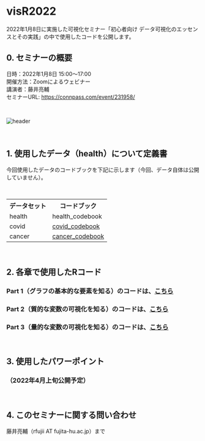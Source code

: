 # visR2022
2022年1月8日に実施した可視化セミナー「初心者向け データ可視化のエッセンスとその実践」の中で使用したコードを公開します。

## 0. セミナーの概要
日時：2022年1月8日 15:00〜17:00 <br>
開催方法：Zoomによるウェビナー　<br>
講演者：藤井亮輔　<br>
セミナーURL: https://connpass.com/event/231958/ <br>

<br>

![header](https://user-images.githubusercontent.com/19466700/147861789-7ccdc0f4-fc42-414d-b38d-150593b34643.jpg)

<br>

## 1. 使用したデータ（health）について定義書

今回使用したデータのコードブックを下記に示します（今回、データ自体は公開していません）。 

<br>

 <table>
    <tr>
      <th>データセット</th>
      <th>コードブック</th>
    </tr>
    <tr>
      <td>health</td>
      <td>health_codebook</td>
    </tr>
    <tr>
      <td>covid</td>
      <td><a href="https://drive.google.com/file/d/1hOA_LFmiK3gIaUVHuKT6cQzs0AKTV9wn/view?usp=sharing">covid_codebook</a></td>
    </tr>
    <tr>
      <td>cancer</td>
      <td><a href="https://drive.google.com/file/d/1FiRa0I7th285X6k20EIVP3uT4f8FoWaQ/view?usp=sharing">cancer_codebook</a></td>
    </tr>
  </table>

<br>

## 2. 各章で使用したRコード
### Part 1（グラフの基本的な要素を知る）のコードは、<a href="https://github.com/fujichaaan/visR2022/blob/main/Part1_github.R">こちら</a><br>
### Part 2（質的な変数の可視化を知る）のコードは、<a href="https://github.com/fujichaaan/visR2022/blob/main/Part2_github.R">こちら</a><br>
### Part 3（量的な変数の可視化を知る）のコードは、<a href="https://github.com/fujichaaan/visR2022/blob/main/Part3_github.R">こちら</a>

<br>

## 3. 使用したパワーポイント
### （2022年4月上旬公開予定） 

<br>

## 4. このセミナーに関する問い合わせ
藤井亮輔（rfujii AT fujita-hu.ac.jp）まで
